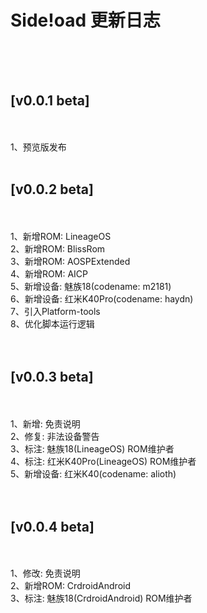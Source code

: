 # Side!oad 更新日志<br><br><br>
## [v0.0.1 beta]
<br><br>
1、预览版发布
<br><br>
## [v0.0.2 beta]
<br><br>
1、新增ROM: LineageOS  
2、新增ROM: BlissRom  
3、新增ROM: AOSPExtended  
4、新增ROM: AICP  
5、新增设备: 魅族18(codename: m2181)  
6、新增设备: 红米K40Pro(codename: haydn)  
7、引入Platform-tools  
8、优化脚本运行逻辑  
<br><br>
## [v0.0.3 beta]
<br><br>
1、新增: 免责说明  
2、修复: 非法设备警告  
3、标注: 魅族18(LineageOS) ROM维护者  
4、标注: 红米K40Pro(LineageOS) ROM维护者  
5、新增设备: 红米K40(codename: alioth)  
<br><br>
## [v0.0.4 beta]
<br><br>
1、修改: 免责说明  
2、新增ROM: CrdroidAndroid  
3、标注: 魅族18(CrdroidAndroid) ROM维护者  
<br><br>